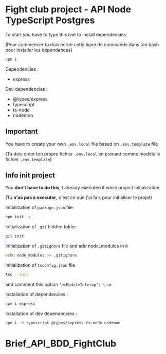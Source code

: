 # Fight club project - API Node TypeScript Postgres

To start you have to type this line to install dependencies

(Pour commencer tu dois écrire cette ligne de commande dans ton bash pour installer les dépendances)

```bash
npm i
```

Dependencies : 
- express 
  
Dev dependencies : 
- @types/express 
- typescript 
- ts-node
- nodemon

## Important 

You have to create your own `.env.local` file based on `.env.template` file

(Tu dois créer ton propre fichier `.env.local` en prenant comme modèle le fichier `.env.template`)

## Info init project
You __don't have to do this__, I already executed it while project initialization.

(Tu __n'as pas à executer__, c'est ce que j'ai fais pour initialiser le projet)

Initialization of `package.json` file

```bash
npm init -y
```

Initialization of `.git` hidden folder

```bash
git init
```

Initialization of `.gitignore` file and add node_modules in it

```bash
echo node_modules >> .gitignore
```

Initialization of `tsconfig.json` file

```bash
tsc --init
```
and comment this option `"esModuleInterop": true`

Installation of dependencies : 
```bash
npm i express
```

Installation of dev dependencies : 
```bash
npm i -D typescript @types/express ts-node nodemon
```
# Brief_API_BDD_FightClub
